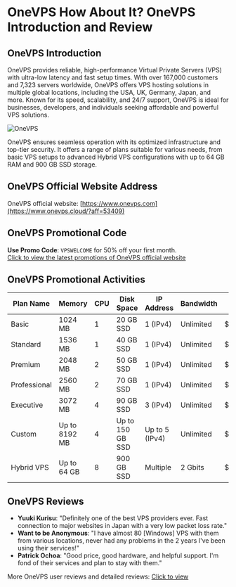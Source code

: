 # OneVPS How About It? OneVPS Introduction and Review

## OneVPS Introduction
OneVPS provides reliable, high-performance Virtual Private Servers (VPS) with ultra-low latency and fast setup times. With over 167,000 customers and 7,323 servers worldwide, OneVPS offers VPS hosting solutions in multiple global locations, including the USA, UK, Germany, Japan, and more. Known for its speed, scalability, and 24/7 support, OneVPS is ideal for businesses, developers, and individuals seeking affordable and powerful VPS solutions.

![OneVPS](https://github.com/user-attachments/assets/b2f3fa79-6786-4c38-a98f-883e2bace652)

OneVPS ensures seamless operation with its optimized infrastructure and top-tier security. It offers a range of plans suitable for various needs, from basic VPS setups to advanced Hybrid VPS configurations with up to 64 GB RAM and 900 GB SSD storage.

## OneVPS Official Website Address
OneVPS official website: [https://www.onevps.com](https://www.onevps.cloud/?aff=53409)

## OneVPS Promotional Code
**Use Promo Code**: `VPSWELCOME` for 50% off your first month.  
[Click to view the latest promotions of OneVPS official website](https://www.onevps.cloud/?aff=53409)

## OneVPS Promotional Activities

| Plan Name       | Memory   | CPU  | Disk Space | IP Address | Bandwidth | Price     | Purchase Link  |
|-----------------|----------|------|------------|------------|-----------|-----------|----------------|
| Basic           | 1024 MB  | 1    | 20 GB SSD  | 1 (IPv4)   | Unlimited | $5/mo     | [Order Now](https://www.onevps.cloud/?aff=53409) |
| Standard        | 1536 MB  | 1    | 40 GB SSD  | 1 (IPv4)   | Unlimited | $7/mo     | [Order Now](https://www.onevps.cloud/?aff=53409) |
| Premium         | 2048 MB  | 2    | 50 GB SSD  | 1 (IPv4)   | Unlimited | $10/mo    | [Order Now](https://www.onevps.cloud/?aff=53409) |
| Professional    | 2560 MB  | 2    | 70 GB SSD  | 1 (IPv4)   | Unlimited | $14/mo    | [Order Now](https://www.onevps.cloud/?aff=53409) |
| Executive       | 3072 MB  | 4    | 90 GB SSD  | 3 (IPv4)   | Unlimited | $21/mo    | [Order Now](https://www.onevps.cloud/?aff=53409) |
| Custom          | Up to 8192 MB | 4    | Up to 150 GB SSD | Up to 5 (IPv4) | Unlimited | $21/mo    | [Order Now](https://www.onevps.cloud/?aff=53409) |
| Hybrid VPS      | Up to 64 GB | 8    | 900 GB SSD | Multiple   | 2 Gbits   | $105/mo   | [Order Now](https://www.onevps.cloud/?aff=53409) |

## OneVPS Reviews

- **Yuuki Kurisu**: "Definitely one of the best VPS providers ever. Fast connection to major websites in Japan with a very low packet loss rate."
- **Want to be Anonymous**: "I have almost 80 [Windows] VPS with them from various locations, never had any problems in the 2 years I've been using their services!"
- **Patrick Ochoa**: "Good price, good hardware, and helpful support. I'm fond of their services and plan to stay with them."

More OneVPS user reviews and detailed reviews: [Click to view](https://www.onevps.cloud/?aff=53409)
